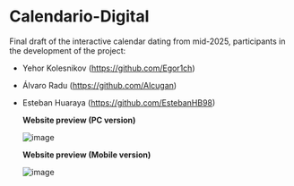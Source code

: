 
# Calendario-Digital
Final draft of the interactive calendar dating from mid-2025,
participants in the development of the project:
- Yehor Kolesnikov (https://github.com/Egor1ch)
- Álvaro Radu (https://github.com/Alcugan)
- Esteban Huaraya (https://github.com/EstebanHB98)
  
  **Website preview (PC version)**
  
  ![image](https://github.com/user-attachments/assets/ea49627d-e51f-4ab9-8e72-7150c1c4a992)

  **Website preview (Mobile version)**

  ![image](https://github.com/user-attachments/assets/e61ada87-9a9b-403c-93d4-b0fd6cf2baea)




